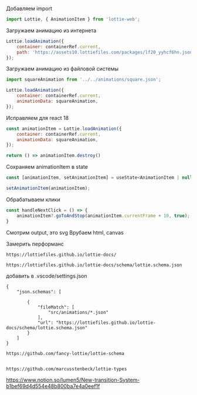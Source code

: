
Добавляем import
```javascript
import Lottie, { AnimationItem } from 'lottie-web';
```

Загружаем анимацию из интернета
```javascript
Lottie.loadAnimation({
    container: containerRef.current,
    path: 'https://assets10.lottiefiles.com/packages/lf20_yyhcf6hn.json'
});
```

Загружаем анимацию из файловой системы


```javascript
import squareAnimation from '../../animations/square.json';

Lottie.loadAnimation({
    container: containerRef.current,
    animationData: squareAnimation,
});
```

Исправляем для react 18

```javascript
const animationItem = Lottie.loadAnimation({
    container: containerRef.current,
    animationData: squareAnimation,
});

return () => animationItem.destroy()
```

Сохраняем animationItem в state

```javascript
const [animationItem, setAnimationItem] = useState<AnimationItem | null>(null);

setAnimationItem(animationItem);
```


Обрабатываем клики

```javascript
const handleNextClick = () => {
    animationItem?.goToAndStop(animationItem.currentFrame + 10, true);
}
```

Смотрим output, это svg
Врубаем html, canvas

Замерить перформанс



```
https://lottiefiles.github.io/lottie-docs/
```


```
https://lottiefiles.github.io/lottie-docs/schema/lottie.schema.json
```

добавить в .vscode/settings.json
```
{
    "json.schemas": [

        {
            "fileMatch": [
                "src/animations/*.json"
            ],
            "url": "https://lottiefiles.github.io/lottie-docs/schema/lottie.schema.json"
        }
    ]
}
```


```
https://github.com/fancy-lottie/lottie-schema


https://github.com/marcusstenbeck/lottie-types
```


https://www.notion.so/lumen5/New-transition-System-b1bef69d4d554e48b800ba7e4a0eef1f